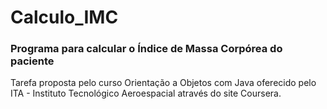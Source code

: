 # Calculo_IMC
### Programa para calcular o Índice de Massa Corpórea do paciente

Tarefa proposta pelo curso Orientação a Objetos com Java oferecido pelo ITA - Instituto Tecnológico Aeroespacial através do site Coursera.
